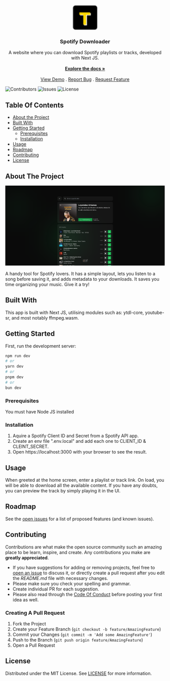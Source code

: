 <br/>
<p align="center">
  <a href="https://github.com/jtayped/spotify-downloader">
    <img src="images/logo.png" alt="Logo" width="80" height="80">
  </a>

  <h3 align="center">Spotify Downloader</h3>

  <p align="center">
    A website where you can download Spotify playlists or tracks, developed with Next JS.
    <br/>
    <br/>
    <a href="https://github.com/jtayped/spotify-downloader"><strong>Explore the docs »</strong></a>
    <br/>
    <br/>
    <a href="https://github.com/jtayped/spotify-downloader">View Demo</a>
    .
    <a href="https://github.com/jtayped/spotify-downloader/issues">Report Bug</a>
    .
    <a href="https://github.com/jtayped/spotify-downloader/issues">Request Feature</a>
  </p>
</p>

![Contributors](https://img.shields.io/github/contributors/jtayped/spotify-downloader?color=dark-green) ![Issues](https://img.shields.io/github/issues/jtayped/spotify-downloader) ![License](https://img.shields.io/github/license/jtayped/spotify-downloader) 

## Table Of Contents

* [About the Project](#about-the-project)
* [Built With](#built-with)
* [Getting Started](#getting-started)
  * [Prerequisites](#prerequisites)
  * [Installation](#installation)
* [Usage](#usage)
* [Roadmap](#roadmap)
* [Contributing](#contributing)
* [License](#license)

## About The Project

![Screen Shot](images/main.png)

A handy tool for Spotify lovers. It has a simple layout, lets you listen to a song before saving it, and adds metadata to your downloads. It saves you time organizing your music. Give it a try!

## Built With

This app is built with Next JS, utilising modules such as: ytdl-core, youtube-sr, and most notably ffmpeg.wasm.

## Getting Started

First, run the development server:

```sh
npm run dev
# or
yarn dev
# or
pnpm dev
# or
bun dev
```

### Prerequisites

You must have Node JS installed

### Installation

1. Aquire a Spotify Client ID and Secret from a Spotify API app.
2. Create an env file ".env.local" and add each one to CLIENT_ID & CLEINT_SECRET.
3. Open https://localhost:3000 with your browser to see the result.

## Usage

When greeted at the home screen, enter a playlist or track link. On load, you will be able to download all the available content. If you have any doubts, you can preview the track by simply playing it in the UI.

## Roadmap

See the [open issues](https://github.com/jtayped/spotify-downloader/issues) for a list of proposed features (and known issues).

## Contributing

Contributions are what make the open source community such an amazing place to be learn, inspire, and create. Any contributions you make are **greatly appreciated**.
* If you have suggestions for adding or removing projects, feel free to [open an issue](https://github.com/jtayped/spotify-downloader/issues/new) to discuss it, or directly create a pull request after you edit the *README.md* file with necessary changes.
* Please make sure you check your spelling and grammar.
* Create individual PR for each suggestion.
* Please also read through the [Code Of Conduct](https://github.com/jtayped/spotify-downloader/blob/main/CODE_OF_CONDUCT.md) before posting your first idea as well.

### Creating A Pull Request

1. Fork the Project
2. Create your Feature Branch (`git checkout -b feature/AmazingFeature`)
3. Commit your Changes (`git commit -m 'Add some AmazingFeature'`)
4. Push to the Branch (`git push origin feature/AmazingFeature`)
5. Open a Pull Request

## License

Distributed under the MIT License. See [LICENSE](https://github.com/jtayped/spotify-downloader/blob/main/LICENSE.md) for more information.

